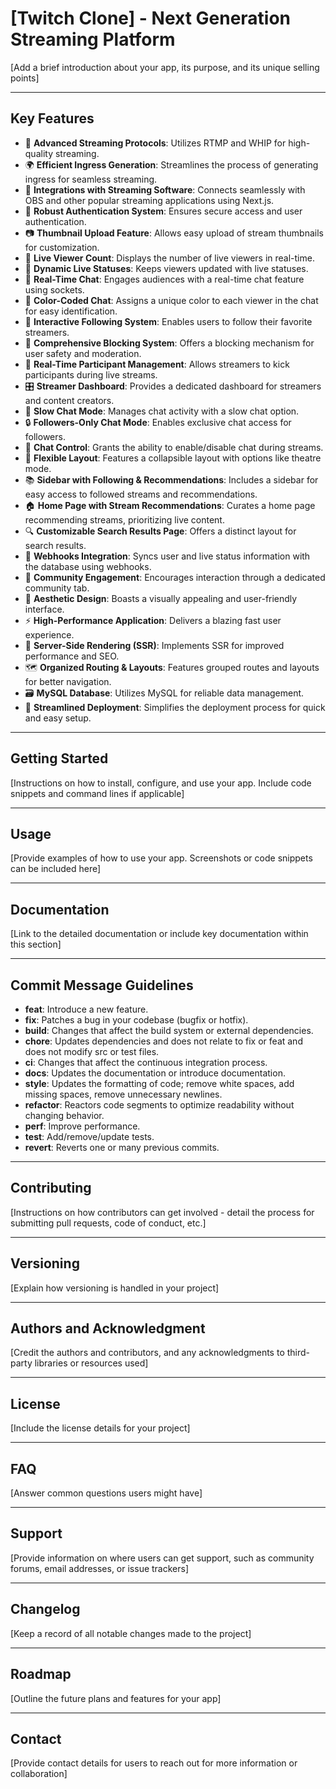 # [Twitch Clone] - Next Generation Streaming Platform

[Add a brief introduction about your app, its purpose, and its unique selling points]

---

## Key Features

- 📡 **Advanced Streaming Protocols**: Utilizes RTMP and WHIP for high-quality streaming.
- 🌍 **Efficient Ingress Generation**: Streamlines the process of generating ingress for seamless streaming.
- 🔗 **Integrations with Streaming Software**: Connects seamlessly with OBS and other popular streaming applications using Next.js.
- 🔐 **Robust Authentication System**: Ensures secure access and user authentication.
- 📷 **Thumbnail Upload Feature**: Allows easy upload of stream thumbnails for customization.
- 👀 **Live Viewer Count**: Displays the number of live viewers in real-time.
- 🚦 **Dynamic Live Statuses**: Keeps viewers updated with live statuses.
- 💬 **Real-Time Chat**: Engages audiences with a real-time chat feature using sockets.
- 🎨 **Color-Coded Chat**: Assigns a unique color to each viewer in the chat for easy identification.
- 👥 **Interactive Following System**: Enables users to follow their favorite streamers.
- 🚫 **Comprehensive Blocking System**: Offers a blocking mechanism for user safety and moderation.
- 👢 **Real-Time Participant Management**: Allows streamers to kick participants during live streams.
- 🎛️ **Streamer Dashboard**: Provides a dedicated dashboard for streamers and content creators.
- 🐢 **Slow Chat Mode**: Manages chat activity with a slow chat option.
- 🔒 **Followers-Only Chat Mode**: Enables exclusive chat access for followers.
- 📴 **Chat Control**: Grants the ability to enable/disable chat during streams.
- 🔽 **Flexible Layout**: Features a collapsible layout with options like theatre mode.
- 📚 **Sidebar with Following & Recommendations**: Includes a sidebar for easy access to followed streams and recommendations.
- 🏠 **Home Page with Stream Recommendations**: Curates a home page recommending streams, prioritizing live content.
- 🔍 **Customizable Search Results Page**: Offers a distinct layout for search results.
- 🔄 **Webhooks Integration**: Syncs user and live status information with the database using webhooks.
- 🤝 **Community Engagement**: Encourages interaction through a dedicated community tab.
- 🌈 **Aesthetic Design**: Boasts a visually appealing and user-friendly interface.
- ⚡ **High-Performance Application**: Delivers a blazing fast user experience.
- 📄 **Server-Side Rendering (SSR)**: Implements SSR for improved performance and SEO.
- 🗺️ **Organized Routing & Layouts**: Features grouped routes and layouts for better navigation.
- 🗃️ **MySQL Database**: Utilizes MySQL for reliable data management.
- 🚀 **Streamlined Deployment**: Simplifies the deployment process for quick and easy setup.

---

## Getting Started

[Instructions on how to install, configure, and use your app. Include code snippets and command lines if applicable]

---

## Usage

[Provide examples of how to use your app. Screenshots or code snippets can be included here]

---

## Documentation

[Link to the detailed documentation or include key documentation within this section]

---

## Commit Message Guidelines

- **feat**: Introduce a new feature.
- **fix**: Patches a bug in your codebase (bugfix or hotfix).
- **build**: Changes that affect the build system or external dependencies.
- **chore**: Updates dependencies and does not relate to fix or feat and does not modify src or test files.
- **ci**: Changes that affect the continuous integration process.
- **docs**: Updates the documentation or introduce documentation.
- **style**: Updates the formatting of code; remove white spaces, add missing spaces, remove unnecessary newlines.
- **refactor**: Reactors code segments to optimize readability without changing behavior.
- **perf**: Improve performance.
- **test**: Add/remove/update tests.
- **revert**: Reverts one or many previous commits.

---

## Contributing

[Instructions on how contributors can get involved - detail the process for submitting pull requests, code of conduct, etc.]

---

## Versioning

[Explain how versioning is handled in your project]

---

## Authors and Acknowledgment

[Credit the authors and contributors, and any acknowledgments to third-party libraries or resources used]

---

## License

[Include the license details for your project]

---

## FAQ

[Answer common questions users might have]

---

## Support

[Provide information on where users can get support, such as community forums, email addresses, or issue trackers]

---

## Changelog

[Keep a record of all notable changes made to the project]

---

## Roadmap

[Outline the future plans and features for your app]

---

## Contact

[Provide contact details for users to reach out for more information or collaboration]

